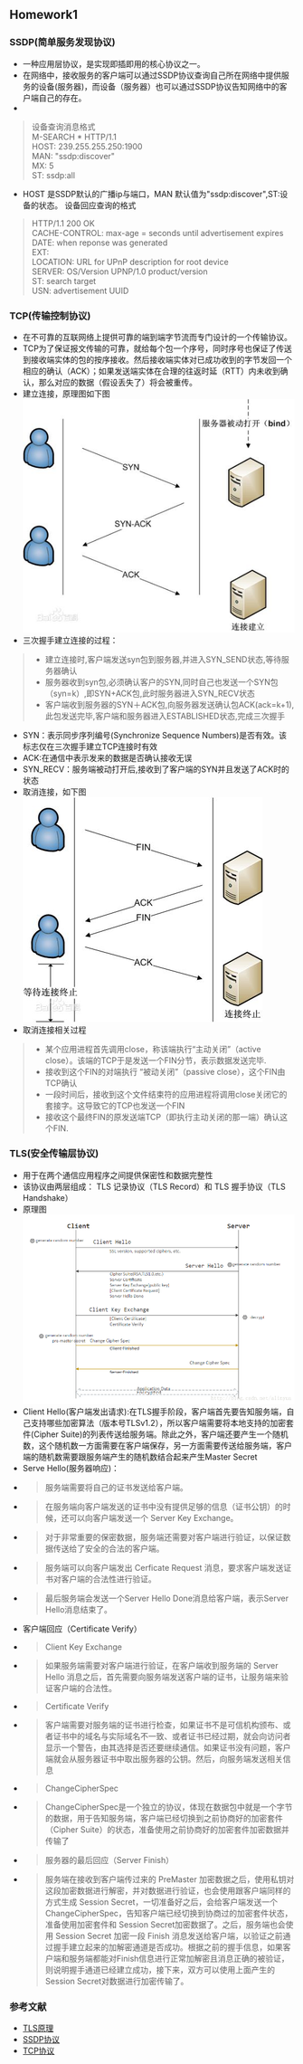 ## Homework1
### SSDP(简单服务发现协议)
- 一种应用层协议，是实现即插即用的核心协议之一。
- 在网络中，接收服务的客户端可以通过SSDP协议查询自己所在网络中提供服务的设备(服务器)，而设备（服务器）也可以通过SSDP协议告知网络中的客户端自己的存在。
- 
>设备查询消息格式<br/>
>M-SEARCH * HTTP/1.1<br/>
>HOST: 239.255.255.250:1900<br/>
>MAN: "ssdp:discover"<br/>
>MX: 5<br/>
>ST: ssdp:all<br/>
-  HOST 是SSDP默认的广播ip与端口，MAN 默认值为"ssdp:discover",ST:设备的状态。
设备回应查询的格式<br/>
>HTTP/1.1 200 OK<br/>
>CACHE-CONTROL: max-age = seconds until advertisement expires<br/>
>DATE: when reponse was generated <br/>
>EXT:<br/>
>LOCATION: URL for UPnP description for root device<br/>
>SERVER: OS/Version UPNP/1.0 product/version<br/>
>ST: search target<br/>
>USN: advertisement UUID<br/>

### TCP(传输控制协议)
- 在不可靠的互联网络上提供可靠的端到端字节流而专门设计的一个传输协议。
- TCP为了保证报文传输的可靠，就给每个包一个序号，同时序号也保证了传送到接收端实体的包的按序接收。然后接收端实体对已成功收到的字节发回一个相应的确认（ACK）；如果发送端实体在合理的往返时延（RTT）内未收到确认，那么对应的数据（假设丢失了）将会被重传。
- 建立连接，原理图如下图<br/>
![ABC](homework1/image/1.jpg)
- 三次握手建立连接的过程：
>- 建立连接时,客户端发送syn包到服务器,并进入SYN_SEND状态,等待服务器确认<br/>
>- 服务器收到syn包,必须确认客户的SYN,同时自己也发送一个SYN包（syn=k）,即SYN+ACK包,此时服务器进入SYN_RECV状态<br/>
>- 客户端收到服务器的SYN＋ACK包,向服务器发送确认包ACK(ack=k+1),此包发送完毕,客户端和服务器进入ESTABLISHED状态,完成三次握手<br/>
- SYN：表示同步序列编号(Synchronize Sequence Numbers)是否有效。该标志仅在三次握手建立TCP连接时有效
- ACK:在通信中表示发来的数据是否确认接收无误
- SYN_RECV：服务端被动打开后,接收到了客户端的SYN并且发送了ACK时的状态
- 取消连接，如下图<br/>
![ABC](homework1/image/2.jpg)
- 取消连接相关过程
>- 某个应用进程首先调用close，称该端执行“主动关闭”（active close）。该端的TCP于是发送一个FIN分节，表示数据发送完毕.
>- 接收到这个FIN的对端执行 “被动关闭”（passive close），这个FIN由TCP确认
>- 一段时间后，接收到这个文件结束符的应用进程将调用close关闭它的套接字。这导致它的TCP也发送一个FIN
>- 接收这个最终FIN的原发送端TCP（即执行主动关闭的那一端）确认这个FIN.<br/>

### TLS(安全传输层协议)
- 用于在两个通信应用程序之间提供保密性和数据完整性
- 该协议由两层组成： TLS 记录协议（TLS Record）和 TLS 握手协议（TLS Handshake）
- 原理图<br/>
![ABC](homework1/image/3.png)
- Client Hello(客户端发出请求):在TLS握手阶段，客户端首先要告知服务端，自己支持哪些加密算法（版本号TLSv1.2），所以客户端需要将本地支持的加密套件(Cipher Suite)的列表传送给服务端。除此之外，客户端还要产生一个随机数，这个随机数一方面需要在客户端保存，另一方面需要传送给服务端，客户端的随机数需要跟服务端产生的随机数结合起来产生Master Secret
- Serve Hello(服务器响应)：
- >服务端需要将自己的证书发送给客户端。
- >在服务端向客户端发送的证书中没有提供足够的信息（证书公钥）的时候，还可以向客户端发送一个 Server Key Exchange。
- >对于非常重要的保密数据，服务端还需要对客户端进行验证，以保证数据传送给了安全的合法的客户端。
- >服务端可以向客户端发出 Cerficate Request 消息，要求客户端发送证书对客户端的合法性进行验证。
- >最后服务端会发送一个Server Hello Done消息给客户端，表示Server Hello消息结束了。
- 客户端回应（Certificate Verify）
- >Client Key Exchange
- >如果服务端需要对客户端进行验证，在客户端收到服务端的 Server Hello 消息之后，首先需要向服务端发送客户端的证书，让服务端来验证客户端的合法性。
- >Certificate Verify 
- >客户端需要对服务端的证书进行检查，如果证书不是可信机构颁布、或者证书中的域名与实际域名不一致、或者证书已经过期，就会向访问者显示一个警告，由其选择是否还要继续通信。如果证书没有问题，客户端就会从服务器证书中取出服务器的公钥。然后，向服务端发送相关信息
- >ChangeCipherSpec 
- >ChangeCipherSpec是一个独立的协议，体现在数据包中就是一个字节的数据，用于告知服务端，客户端已经切换到之前协商好的加密套件（Cipher Suite）的状态，准备使用之前协商好的加密套件加密数据并传输了
- > 服务器的最后回应（Server Finish）
- > 服务端在接收到客户端传过来的 PreMaster 加密数据之后，使用私钥对这段加密数据进行解密，并对数据进行验证，也会使用跟客户端同样的方式生成 Session Secret，一切准备好之后，会给客户端发送一个 ChangeCipherSpec，告知客户端已经切换到协商过的加密套件状态，准备使用加密套件和 Session Secret加密数据了。之后，服务端也会使用 Session Secret 加密一段 Finish 消息发送给客户端，以验证之前通过握手建立起来的加解密通道是否成功。根据之前的握手信息，如果客户端和服务端都能对Finish信息进行正常加解密且消息正确的被验证，则说明握手通道已经建立成功，接下来，双方可以使用上面产生的Session Secret对数据进行加密传输了。<br/>
### 参考文献
- [TLS原理](https://blog.csdn.net/alinyua/article/details/79476365)
- [SSDP协议](https://blog.csdn.net/zhu530548851/article/details/28611657)
- [TCP协议](https://blog.csdn.net/sinat_36629696/article/details/80740678)
